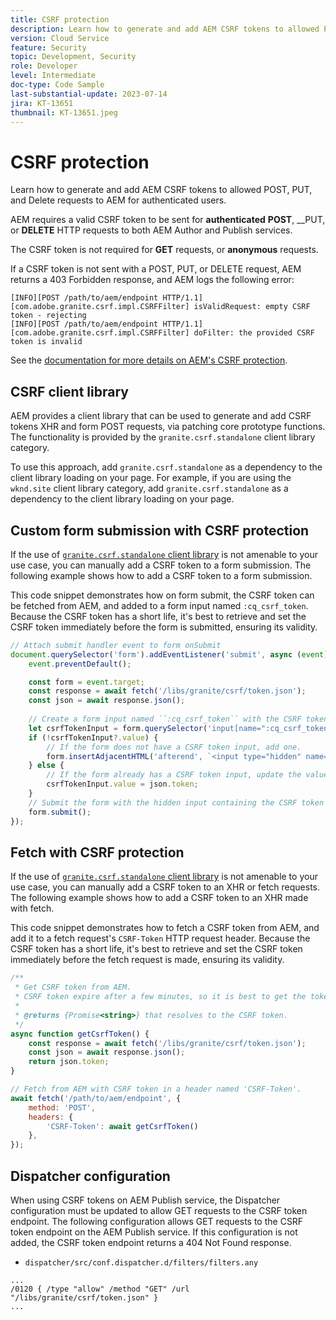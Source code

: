 ```yaml
---
title: CSRF protection
description: Learn how to generate and add AEM CSRF tokens to allowed POST, PUT, and Delete requests to AEM for authenticated users.
version: Cloud Service
feature: Security
topic: Development, Security
role: Developer
level: Intermediate
doc-type: Code Sample
last-substantial-update: 2023-07-14
jira: KT-13651
thumbnail: KT-13651.jpeg
---
```


# CSRF protection

Learn how to generate and add AEM CSRF tokens to allowed POST, PUT, and Delete requests to AEM for authenticated users.

AEM requires a valid CSRF token to be sent for __authenticated__ __POST__, __PUT, or __DELETE__ HTTP requests to both AEM Author and Publish services. 

The CSRF token is not required for __GET__ requests, or __anonymous__ requests.

If a CSRF token is not sent with a POST, PUT, or DELETE request, AEM returns a 403 Forbidden response, and AEM logs the following error:

```log
[INFO][POST /path/to/aem/endpoint HTTP/1.1][com.adobe.granite.csrf.impl.CSRFFilter] isValidRequest: empty CSRF token - rejecting
[INFO][POST /path/to/aem/endpoint HTTP/1.1][com.adobe.granite.csrf.impl.CSRFFilter] doFilter: the provided CSRF token is invalid
```

See the [documentation for more details on AEM's CSRF protection](https://experienceleague.adobe.com/docs/experience-manager-65/developing/introduction/csrf-protection.html).


## CSRF client library

AEM provides a client library that can be used to generate and add CSRF tokens XHR and form POST requests, via patching core prototype functions. The functionality is provided by the `granite.csrf.standalone` client library category.

To use this approach, add `granite.csrf.standalone` as a dependency to the client library loading on your page. For example, if you are using the `wknd.site` client library category, add `granite.csrf.standalone` as a dependency to the client library loading on your page.

## Custom form submission with CSRF protection

If the use of [`granite.csrf.standalone` client library](#csrf-client-library) is not amenable to your use case, you can manually add a CSRF token to a form submission. The following example shows how to add a CSRF token to a form submission.

This code snippet demonstrates how on form submit, the CSRF token can be fetched from AEM, and added to a form input named `:cq_csrf_token`. Because the CSRF token has a short life, it's best to retrieve and set the CSRF token immediately before the form is submitted, ensuring its validity.

```javascript
// Attach submit handler event to form onSubmit
document.querySelector('form').addEventListener('submit', async (event) => {
    event.preventDefault();

    const form = event.target;
    const response = await fetch('/libs/granite/csrf/token.json');
    const json = await response.json();
    
    // Create a form input named ``:cq_csrf_token`` with the CSRF token.
    let csrfTokenInput = form.querySelector('input[name=":cq_csrf_token"]');
    if (!csrfTokenInput?.value) {
        // If the form does not have a CSRF token input, add one.
        form.insertAdjacentHTML('afterend', `<input type="hidden" name=":cq_csrf_token" value="${json.token}">`);
    } else {
        // If the form already has a CSRF token input, update the value.
        csrfTokenInput.value = json.token;
    }
    // Submit the form with the hidden input containing the CSRF token
    form.submit();
});
```

## Fetch with CSRF protection

If the use of [`granite.csrf.standalone` client library](#csrf-client-library) is not amenable to your use case, you can manually add a CSRF token to an XHR or fetch requests. The following example shows how to add a CSRF token to an XHR made with fetch.

This code snippet demonstrates how to fetch a CSRF token from AEM, and add it to a fetch request's `CSRF-Token` HTTP request header. Because the CSRF token has a short life, it's best to retrieve and set the CSRF token immediately before the fetch request is made, ensuring its validity.
 
```javascript
/**
 * Get CSRF token from AEM.
 * CSRF token expire after a few minutes, so it is best to get the token before each request.
 * 
 * @returns {Promise<string>} that resolves to the CSRF token.
 */
async function getCsrfToken() {
    const response = await fetch('/libs/granite/csrf/token.json');
    const json = await response.json();
    return json.token;
}

// Fetch from AEM with CSRF token in a header named 'CSRF-Token'.
await fetch('/path/to/aem/endpoint', {
    method: 'POST',
    headers: {
        'CSRF-Token': await getCsrfToken()
    },
});
```

## Dispatcher configuration

When using CSRF tokens on AEM Publish service, the Dispatcher configuration must be updated to allow GET requests to the CSRF token endpoint. The following configuration allows GET requests to the CSRF token endpoint on the AEM Publish service. If this configuration is not added, the CSRF token endpoint returns a 404 Not Found response.

* `dispatcher/src/conf.dispatcher.d/filters/filters.any`

```
...
/0120 { /type "allow" /method "GET" /url "/libs/granite/csrf/token.json" }
...
```

